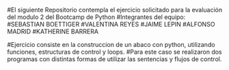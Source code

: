 #El siguiente Repositorio contempla el ejercicio solicitado para la evaluación del modulo 2 del Bootcamp de Python #Integrantes del equipo: #SEBASTIAN BOETTIGER #VALENTINA REYES #JAIME LEPIN #ALFONSO MADRID #KATHERINE BARRERA

#Ejercicio consiste en la construccion de un abaco con python, utilizando funciones, estructuras de control y loops. #Para este caso se realizaron dos programas con distintas formas de utilizar las sentencias y flujos de control.
